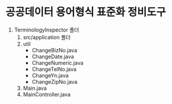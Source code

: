 # **공공데이터 용어형식 표준화 정비도구**

1. TerminologyInspector 폴더
   1. src/application 폴더
   2. util
      - ChangeBizNo.java
      - ChangeDate.java
      - ChangeNumeric.java
      - ChangeTelNo.java
      - ChangeYn.java
      - ChangeZipNo.java
   3. Main.java
   4. MainController.java 
